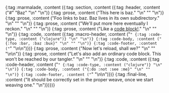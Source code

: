 {:tag :marmalade, :content ({:tag :section, :content ({:tag :header, :content ("#" "Baz" "\n" "\n")} {:tag :prose, :content ("This here is baz." "\n" "" "\n")} {:tag :prose, :content ("Foo links to baz. Baz lives in its own subdirectory." "\n" "" "\n")} {:tag :prose, :content ("We'll put more here eventually I reckon." "\n" "" "\n")} {:tag :prose, :content ("Like a [code block!](http://addme.com)." "\n" "" "\n")} {:tag :code, :content ({:tag :macro-header, :content ("```" {:tag :code-type, :content ("clojure")} "\n" "\n")} {:tag :code-body, :content ("{:foo :bar, :baz :bux}" "\n" "" "\n")} {:tag :code-footer, :content ("```" "\n\n")})} {:tag :prose, :content ("Now let's reload, shall we?" "\n" "" "\n\n")} {:tag :prose, :content ("Let's also add an ordinary code block. This won't be reached by our tangler." "\n" "" "\n")} {:tag :code, :content ({:tag :code-header, :content ("```" {:tag :code-type, :content ("clojure")} "\n" "\n")} {:tag :code-body, :content ("{:do :not :see :me}" "\n" "" "\n")} {:tag :code-footer, :content ("```" "\n\n")})} {:tag :final-line, :content ("It should be correctly set in the proper weave, once we start weaving one." "\n")})})}